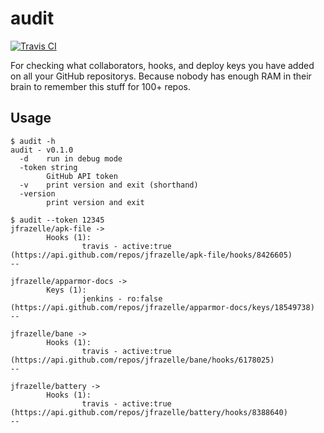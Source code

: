 # audit

[![Travis CI](https://travis-ci.org/jfrazelle/audit.svg?branch=master)](https://travis-ci.org/jfrazelle/audit)

For checking what collaborators, hooks, and deploy keys you have added on all
your GitHub repositorys. Because nobody has enough RAM in their brain to
remember this stuff for 100+ repos.

## Usage

```console
$ audit -h
audit - v0.1.0
  -d    run in debug mode
  -token string
        GitHub API token
  -v    print version and exit (shorthand)
  -version
        print version and exit
```

```console
$ audit --token 12345
jfrazelle/apk-file ->
        Hooks (1):
                travis - active:true (https://api.github.com/repos/jfrazelle/apk-file/hooks/8426605)
--

jfrazelle/apparmor-docs ->
        Keys (1):
                jenkins - ro:false (https://api.github.com/repos/jfrazelle/apparmor-docs/keys/18549738)
--

jfrazelle/bane ->
        Hooks (1):
                travis - active:true (https://api.github.com/repos/jfrazelle/bane/hooks/6178025)
--

jfrazelle/battery ->
        Hooks (1):
                travis - active:true (https://api.github.com/repos/jfrazelle/battery/hooks/8388640)
--
```
